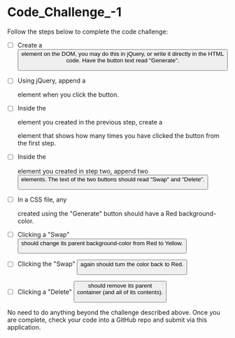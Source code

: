 # Code_Challenge_-1

Follow the steps below to complete the code challenge:

- [ ] Create a <button> element on the DOM, you may do this in jQuery, or write it directly in the HTML code. Have the button text read "Generate".

- [ ] Using jQuery, append a <div> element when you click the button.

- [ ] Inside the <div> element you created in the previous step, create a <p> element that shows how many times you have clicked the button from the first step.

- [ ] Inside the <div> element you created in step two, append two <button> elements. The text of the two buttons should read "Swap" and "Delete".

- [ ] In a CSS file, any <div> created using the "Generate" button should have a Red background-color.

- [ ] Clicking a "Swap" <button> should change its parent background-color from Red to Yellow.

- [ ] Clicking the "Swap" <button> again should turn the color back to Red.

- [ ] Clicking a "Delete" <button> should remove its parent <div> container (and all of its contents).

No need to do anything beyond the challenge described above. Once you are complete, check your code into a GitHub repo and submit via this application.

